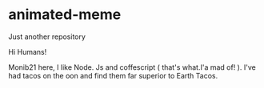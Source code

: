 # animated-meme
Just another repository



Hi Humans!

Monib21 here, I like Node. Js and coffescript ( that's what.I'a mad of! ). I've had tacos on the oon and find them far superior to Earth Tacos.
